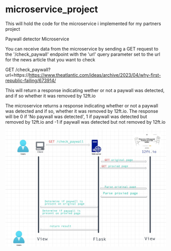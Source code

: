 # microservice_project
This will hold the code for the microservice i implemented for my partners project 

Paywall detector Microservice

You can receive data from the microservice by sending a GET request to the '/check_paywall'
endpoint with the 'url' query parameter set to the url for the news article that you want to check 

GET /check_paywall?url=https://https://www.theatlantic.com/ideas/archive/2023/04/why-first-republic-failing/673914/

This will return a response indicating wether or not a paywall was detected, and if so whether it was removed by 12ft.io

The microservice returns a response indicating whether or not a paywall was detected and if so, whether it was removed by 12ft.io.
The response will be 0 if 'No paywall was detected', 1 if paywall was detected but removed by 12ft.io and -1 if paywall was detected but not removed by 12ft.io

![UML Diagram for the microservice](203251.jpg)
